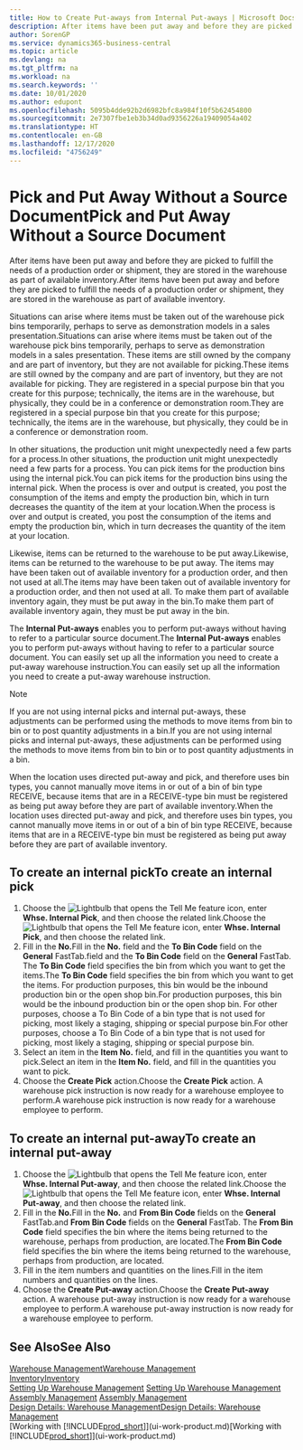 ```yaml
---
title: How to Create Put-aways from Internal Put-aways | Microsoft Docs
description: After items have been put away and before they are picked to fulfill the needs of a production order or shipment, they are stored in the warehouse as part of available inventory.
author: SorenGP
ms.service: dynamics365-business-central
ms.topic: article
ms.devlang: na
ms.tgt_pltfrm: na
ms.workload: na
ms.search.keywords: ''
ms.date: 10/01/2020
ms.author: edupont
ms.openlocfilehash: 5095b4dde92b2d6982bfc8a984f10f5b62454800
ms.sourcegitcommit: 2e7307fbe1eb3b34d0ad9356226a19409054a402
ms.translationtype: HT
ms.contentlocale: en-GB
ms.lasthandoff: 12/17/2020
ms.locfileid: "4756249"
---
```

# <a name="pick-and-put-away-without-a-source-document"></a><span data-ttu-id="6b488-103">Pick and Put Away Without a Source Document</span><span class="sxs-lookup"><span data-stu-id="6b488-103">Pick and Put Away Without a Source Document</span></span>
<span data-ttu-id="6b488-104">After items have been put away and before they are picked to fulfill the needs of a production order or shipment, they are stored in the warehouse as part of available inventory.</span><span class="sxs-lookup"><span data-stu-id="6b488-104">After items have been put away and before they are picked to fulfill the needs of a production order or shipment, they are stored in the warehouse as part of available inventory.</span></span>  

<span data-ttu-id="6b488-105">Situations can arise where items must be taken out of the warehouse pick bins temporarily, perhaps to serve as demonstration models in a sales presentation.</span><span class="sxs-lookup"><span data-stu-id="6b488-105">Situations can arise where items must be taken out of the warehouse pick bins temporarily, perhaps to serve as demonstration models in a sales presentation.</span></span> <span data-ttu-id="6b488-106">These items are still owned by the company and are part of inventory, but they are not available for picking.</span><span class="sxs-lookup"><span data-stu-id="6b488-106">These items are still owned by the company and are part of inventory, but they are not available for picking.</span></span> <span data-ttu-id="6b488-107">They are registered in a special purpose bin that you create for this purpose; technically, the items are in the warehouse, but physically, they could be in a conference or demonstration room.</span><span class="sxs-lookup"><span data-stu-id="6b488-107">They are registered in a special purpose bin that you create for this purpose; technically, the items are in the warehouse, but physically, they could be in a conference or demonstration room.</span></span>  

<span data-ttu-id="6b488-108">In other situations, the production unit might unexpectedly need a few parts for a process.</span><span class="sxs-lookup"><span data-stu-id="6b488-108">In other situations, the production unit might unexpectedly need a few parts for a process.</span></span> <span data-ttu-id="6b488-109">You can pick items for the production bins using the internal pick.</span><span class="sxs-lookup"><span data-stu-id="6b488-109">You can pick items for the production bins using the internal pick.</span></span> <span data-ttu-id="6b488-110">When the process is over and output is created, you post the consumption of the items and empty the production bin, which in turn decreases the quantity of the item at your location.</span><span class="sxs-lookup"><span data-stu-id="6b488-110">When the process is over and output is created, you post the consumption of the items and empty the production bin, which in turn decreases the quantity of the item at your location.</span></span>  

<span data-ttu-id="6b488-111">Likewise, items can be returned to the warehouse to be put away.</span><span class="sxs-lookup"><span data-stu-id="6b488-111">Likewise, items can be returned to the warehouse to be put away.</span></span> <span data-ttu-id="6b488-112">The items may have been taken out of available inventory for a production order, and then not used at all.</span><span class="sxs-lookup"><span data-stu-id="6b488-112">The items may have been taken out of available inventory for a production order, and then not used at all.</span></span> <span data-ttu-id="6b488-113">To make them part of available inventory again, they must be put away in the bin.</span><span class="sxs-lookup"><span data-stu-id="6b488-113">To make them part of available inventory again, they must be put away in the bin.</span></span>  

<span data-ttu-id="6b488-114">The **Internal Put-aways** enables you to perform put-aways without having to refer to a particular source document.</span><span class="sxs-lookup"><span data-stu-id="6b488-114">The **Internal Put-aways** enables you to perform put-aways without having to refer to a particular source document.</span></span> <span data-ttu-id="6b488-115">You can easily set up all the information you need to create a put-away warehouse instruction.</span><span class="sxs-lookup"><span data-stu-id="6b488-115">You can easily set up all the information you need to create a put-away warehouse instruction.</span></span>  

> [!NOTE]  
>  <span data-ttu-id="6b488-116">If you are not using internal picks and internal put-aways, these adjustments can be performed using the methods to move items from bin to bin or to post quantity adjustments in a bin.</span><span class="sxs-lookup"><span data-stu-id="6b488-116">If you are not using internal picks and internal put-aways, these adjustments can be performed using the methods to move items from bin to bin or to post quantity adjustments in a bin.</span></span>  
>   
>  <span data-ttu-id="6b488-117">When the location uses directed put-away and pick, and therefore uses bin types, you cannot manually move items in or out of a bin of bin type RECEIVE, because items that are in a RECEIVE-type bin must be registered as being put away before they are part of available inventory.</span><span class="sxs-lookup"><span data-stu-id="6b488-117">When the location uses directed put-away and pick, and therefore uses bin types, you cannot manually move items in or out of a bin of bin type RECEIVE, because items that are in a RECEIVE-type bin must be registered as being put away before they are part of available inventory.</span></span>  

## <a name="to-create-an-internal-pick"></a><span data-ttu-id="6b488-118">To create an internal pick</span><span class="sxs-lookup"><span data-stu-id="6b488-118">To create an internal pick</span></span>  
1.  <span data-ttu-id="6b488-119">Choose the ![Lightbulb that opens the Tell Me feature](media/ui-search/search_small.png "Tell me what you want to do") icon, enter **Whse. Internal Pick**, and then choose the related link.</span><span class="sxs-lookup"><span data-stu-id="6b488-119">Choose the ![Lightbulb that opens the Tell Me feature](media/ui-search/search_small.png "Tell me what you want to do") icon, enter **Whse. Internal Pick**, and then choose the related link.</span></span>  
2.  <span data-ttu-id="6b488-120">Fill in the **No.**</span><span class="sxs-lookup"><span data-stu-id="6b488-120">Fill in the **No.**</span></span> <span data-ttu-id="6b488-121">field and the **To Bin Code** field on the **General** FastTab.</span><span class="sxs-lookup"><span data-stu-id="6b488-121">field and the **To Bin Code** field on the **General** FastTab.</span></span> <span data-ttu-id="6b488-122">The **To Bin Code** field specifies the bin from which you want to get the items.</span><span class="sxs-lookup"><span data-stu-id="6b488-122">The **To Bin Code** field specifies the bin from which you want to get the items.</span></span> <span data-ttu-id="6b488-123">For production purposes, this bin would be the inbound production bin or the open shop bin.</span><span class="sxs-lookup"><span data-stu-id="6b488-123">For production purposes, this bin would be the inbound production bin or the open shop bin.</span></span> <span data-ttu-id="6b488-124">For other purposes, choose a To Bin Code of a bin type that is not used for picking, most likely a staging, shipping or special purpose bin.</span><span class="sxs-lookup"><span data-stu-id="6b488-124">For other purposes, choose a To Bin Code of a bin type that is not used for picking, most likely a staging, shipping or special purpose bin.</span></span>  
3.  <span data-ttu-id="6b488-125">Select an item in the **Item No.** field, and fill in the quantities you want to pick.</span><span class="sxs-lookup"><span data-stu-id="6b488-125">Select an item in the **Item No.** field, and fill in the quantities you want to pick.</span></span>  
4. <span data-ttu-id="6b488-126">Choose the **Create Pick** action.</span><span class="sxs-lookup"><span data-stu-id="6b488-126">Choose the **Create Pick** action.</span></span> <span data-ttu-id="6b488-127">A warehouse pick instruction is now ready for a warehouse employee to perform.</span><span class="sxs-lookup"><span data-stu-id="6b488-127">A warehouse pick instruction is now ready for a warehouse employee to perform.</span></span>  

## <a name="to-create-an-internal-put-away"></a><span data-ttu-id="6b488-128">To create an internal put-away</span><span class="sxs-lookup"><span data-stu-id="6b488-128">To create an internal put-away</span></span>  
1.  <span data-ttu-id="6b488-129">Choose the ![Lightbulb that opens the Tell Me feature](media/ui-search/search_small.png "Tell me what you want to do") icon, enter **Whse. Internal Put-away**, and then choose the related link.</span><span class="sxs-lookup"><span data-stu-id="6b488-129">Choose the ![Lightbulb that opens the Tell Me feature](media/ui-search/search_small.png "Tell me what you want to do") icon, enter **Whse. Internal Put-away**, and then choose the related link.</span></span>  
2.  <span data-ttu-id="6b488-130">Fill in the **No.**</span><span class="sxs-lookup"><span data-stu-id="6b488-130">Fill in the **No.**</span></span> <span data-ttu-id="6b488-131">and **From Bin Code** fields on the **General** FastTab.</span><span class="sxs-lookup"><span data-stu-id="6b488-131">and **From Bin Code** fields on the **General** FastTab.</span></span> <span data-ttu-id="6b488-132">The **From Bin Code** field specifies the bin where the items being returned to the warehouse, perhaps from production, are located.</span><span class="sxs-lookup"><span data-stu-id="6b488-132">The **From Bin Code** field specifies the bin where the items being returned to the warehouse, perhaps from production, are located.</span></span>  
3.  <span data-ttu-id="6b488-133">Fill in the item numbers and quantities on the lines.</span><span class="sxs-lookup"><span data-stu-id="6b488-133">Fill in the item numbers and quantities on the lines.</span></span>  
4.  <span data-ttu-id="6b488-134">Choose the **Create Put-away** action.</span><span class="sxs-lookup"><span data-stu-id="6b488-134">Choose the **Create Put-away** action.</span></span> <span data-ttu-id="6b488-135">A warehouse put-away instruction is now ready for a warehouse employee to perform.</span><span class="sxs-lookup"><span data-stu-id="6b488-135">A warehouse put-away instruction is now ready for a warehouse employee to perform.</span></span>  

## <a name="see-also"></a><span data-ttu-id="6b488-136">See Also</span><span class="sxs-lookup"><span data-stu-id="6b488-136">See Also</span></span>  
[<span data-ttu-id="6b488-137">Warehouse Management</span><span class="sxs-lookup"><span data-stu-id="6b488-137">Warehouse Management</span></span>](warehouse-manage-warehouse.md)  
[<span data-ttu-id="6b488-138">Inventory</span><span class="sxs-lookup"><span data-stu-id="6b488-138">Inventory</span></span>](inventory-manage-inventory.md)  
<span data-ttu-id="6b488-139">[Setting Up Warehouse Management](warehouse-setup-warehouse.md)   </span><span class="sxs-lookup"><span data-stu-id="6b488-139">[Setting Up Warehouse Management](warehouse-setup-warehouse.md)   </span></span>  
<span data-ttu-id="6b488-140">[Assembly Management](assembly-assemble-items.md)  </span><span class="sxs-lookup"><span data-stu-id="6b488-140">[Assembly Management](assembly-assemble-items.md)  </span></span>  
[<span data-ttu-id="6b488-141">Design Details: Warehouse Management</span><span class="sxs-lookup"><span data-stu-id="6b488-141">Design Details: Warehouse Management</span></span>](design-details-warehouse-management.md)  
<span data-ttu-id="6b488-142">[Working with [!INCLUDE[prod_short](includes/prod_short.md)]](ui-work-product.md)</span><span class="sxs-lookup"><span data-stu-id="6b488-142">[Working with [!INCLUDE[prod_short](includes/prod_short.md)]](ui-work-product.md)</span></span>

